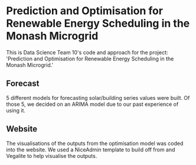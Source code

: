 # Prediction and Optimisation for Renewable Energy Scheduling in the Monash Microgrid
This is Data Science Team 10's code and approach for the project: 'Prediction and Optimisation for Renewable Energy Scheduling in the Monash Microgrid.' 

## Forecast
5 different models for forecasting solar/building series values were built. Of those 5, we decided on an ARIMA model due to our past experience of using it.


## Website

The visualisations of the outputs from the optimisation model was coded into the website. We used a NiceAdmin template to build off from and Vegalite to help visualise the outputs. 
